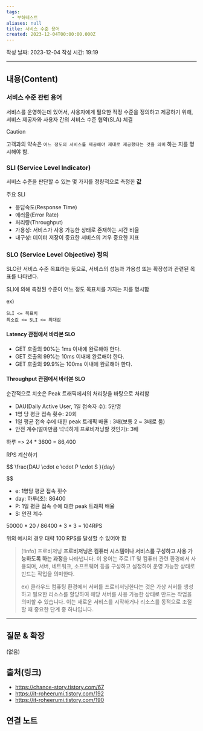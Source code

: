 ```yaml
---
tags:
  - 부하테스트
aliases: null
title: 서비스 수준 용어
created: 2023-12-04T00:00:00.000Z
---
```

작성 날짜: 2023-12-04
작성 시간: 19:19


----
## 내용(Content)

### 서비스 수준 관련 용어

서비스를 운영하는데 있어서, 사용자에게 필요한 적정 수준을 정의하고 제공하기 위해, 서비스 제공자와 사용자 간의 서비스 수준 협약(SLA) 체결

>[!caution]
>고객과의 약속은  `어느 정도의 서비스를 제공해야 제대로 제공했다는 것을 의미` 하는 지를 명시해야 함.


### SLI (Service Level Indicator)
서비스 수준을 판단할 수 있는 몇 가지를 정량적으로 측정한 **값**

주요 SLI

- 응답속도(Response Time)
- 에러율(Error Rate)
- 처리량(Throughput)
- 가용성: 서비스가 사용 가능한 상태로 존재하는 시간 비율
- 내구성: 데이터 저장이 중요한 서비스의 겨우 중요한 지표
### SLO (Service Level Objective) 정의

SLO란 서비스 수준 목표라는 뜻으로, 서비스의 성능과 가용성 또는 확장성과 관련된 목표를 나타낸다.

SLI에 의해 측정된 수준이 어느 정도 목표치를 가지는 지를 명시함

ex) 
```text
SLI <= 목표치
최소값 <= SLI <= 최대값
```
#### Latency 관점에서 바라본 SLO
- GET 호출의 90%는 1ms 이내에 완료해야 한다.
- GET 호출의 99%는 10ms 이내에 완료해야 한다.
- GET 호출의 99.9%는 100ms 이내에 완료해야 한다.

#### Throughput 관점에서 바라본 SLO
순간적으로 치솟은 Peak 트래픽에서의 처리량을 바탕으로 처리함

- DAU(Daily Active User, 1일 접속자 수): 5만명
- 1명 당 평균 접속 횟수: 20회
- 1일 평균 접속 수에 대한 peak 트래픽 배율 : 3배(보통 2 ~ 3배로 둠)
- 안전 계수(얼마만큼 넉넉하게 프로비저닝할 것인가): 3배

하루 => 24 * 3600 = 86,400

RPS 계산하기

$$ \frac{DAU \cdot e \cdot P \cdot S }{day}
	
$$
- e: 1명당 평균 접속 횟수
- day: 하루(초): 86400
- P: 1일 평균 접속 수에 대한 peak 트래픽 배율
- S: 안전 계수

50000 * 20 / 86400 * 3 * 3 = 104RPS

위의 예시의 경우 대략 100 RPS를 달성할 수 있어야 함


>[!info] 프로비저닝
>**프로비저닝은 컴퓨터 시스템이나 서비스를 구성하고 사용 가능하도록 하는 과정**을 나타냅니다. 이 용어는 주로 IT 및 컴퓨터 관련 환경에서 사용되며, 서버, 네트워크, 소프트웨어 등을 구성하고 설정하여 운영 가능한 상태로 만드는 작업을 의미한다.
>
>ex) 클라우드 컴퓨팅 환경에서 서버를 프로비저닝한다는 것은 가상 서버를 생성하고 필요한 리소스를 할당하여 해당 서버를 사용 가능한 상태로 만드는 작업을 의미할 수 있습니다. 이는 새로운 서비스를 시작하거나 리소스를 동적으로 조절할 때 중요한 단계 중 하나입니다.


****

## 질문 & 확장

(없음)

## 출처(링크)
- https://chance-story.tistory.com/67
- https://it-roheerumi.tistory.com/192
- https://it-roheerumi.tistory.com/190
## 연결 노트










